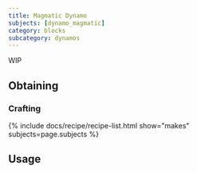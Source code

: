 ```yaml
---
title: Magmatic Dynamo
subjects: [dynamo_magmatic]
category: blocks
subcategory: dynamos
---
```


WIP

Obtaining
---------

### Crafting
{% include docs/recipe/recipe-list.html show="makes" subjects=page.subjects %}

Usage
-----

